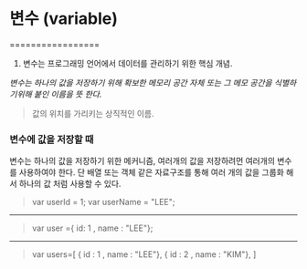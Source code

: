 # 변수 (variable)
=================

1. 변수는 프로그래밍 언어에서 데이터를 관리하기 위한 핵심 개념.

<em>변수는 하나의 값을 저장하기 위해 확보한 메모리 공간 자체 또는 그 메모 공간을 식별하기위해 붙인 이름을 뜻 한다.</em>
> 값의 위치를 가리키는 상직적인 이름.

### 변수에 값을 저장할 때

변수는 하나의 값을 저장하기 위한 메커니즘, 여러개의 값을 저장하려먼 여러개의 변수를 사용하여야 한다. 단 배열 또는 객체 같은 자료구조를 통해 여러 개의 값을 그룹화 해서 하나의 값 처럼 사용할 수 있다.

> var userId = 1;
> var userName = "LEE";
-----------------------
> var user ={ id: 1 , name : "LEE"};
-----------------------------------
> var users=[
    { id : 1 , name : "LEE"},
    { id : 2 , name : "KIM"},
]